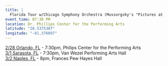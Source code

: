 ```yaml
---
title: |
  Florida Tour w/Chicago Symphony Orchestra (Mussorgsky's "Pictures at an Exhibition")
event_time: 07:30 PM
location: Dr. Phillips Center for the Performing Arts
latitude: "28.5375387"
longitude: "-81.376897"
---
```

[2/28 Orlando, FL](https://cso.org/performances/22-23/cso-on-tour/philips-center-orlando-fl-feb-28-2023/) - 7:30pm, Philips Center for the Performing Arts<br>
[3/1 Sarasota, FL](https://cso.org/performances/22-23/cso-on-tour/van-wezel-sarasota-fl-mar-1-2023/) - 7:30pm, Van Wezel Performing Arts Hall<br>
[3/2 Naples, FL](https://cso.org/performances/22-23/cso-on-tour/frances-pew-artis-naples-fl-mar-2-2023/) - 8pm, Frances Pew Hayes Hall